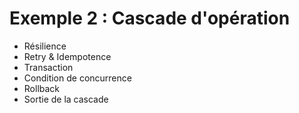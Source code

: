 # Exemple 2 : Cascade d'opération

- Résilience
- Retry & Idempotence
- Transaction
- Condition de concurrence
- Rollback
- Sortie de la cascade